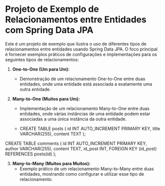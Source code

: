 # Projeto de Exemplo de Relacionamentos entre Entidades com Spring Data JPA

Este é um projeto de exemplo que ilustra o uso de diferentes tipos de relacionamentos entre entidades usando Spring Data JPA. O foco principal é fornecer exemplos práticos de configurações e implementações para os seguintes tipos de relacionamentos:

1. **One-to-One (Um para Um):**
   - Demonstração de um relacionamento One-to-One entre duas entidades, onde uma entidade está associada a exatamente uma outra entidade.

2. **Many-to-One (Muitos para Um):**
   - Implementação de um relacionamento Many-to-One entre duas entidades, onde várias instâncias de uma entidade podem estar associadas a uma única instância da outra entidade.
  
   - CREATE TABLE posts (
    id INT AUTO_INCREMENT PRIMARY KEY,
    title VARCHAR(255),
    content TEXT
);

CREATE TABLE comments (
    id INT AUTO_INCREMENT PRIMARY KEY,
    author VARCHAR(255),
    content TEXT,
    id_post INT,
    FOREIGN KEY (id_post) REFERENCES posts(id)
);

3. **Many-to-Many (Muitos para Muitos):**
   - Exemplo prático de um relacionamento Many-to-Many entre duas entidades, mostrando como configurar e utilizar esse tipo de relacionamento.
